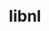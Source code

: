 ---
title: "libnl"
layout: cache
categories: [package, develop-2025-03-09]
meta: {"compilers": ["gcc@=13.2.0", "gcc@=7.5.0"], "num_specs": 4, "num_specs_by_stack": {"ml-linux-aarch64-cuda": 1, "ml-linux-x86_64-cuda": 1, "radiuss": 2, "root": 4}, "oss": ["ubuntu18.04", "ubuntu24.04"], "platforms": ["linux"], "stacks": ["ml-linux-aarch64-cuda", "ml-linux-x86_64-cuda", "radiuss", "root"], "targets": ["aarch64", "x86_64_v3"], "versions": ["3.3.0"]}
spec_details: [{"compiler": "gcc@=13.2.0", "hash": "bqhyvvzn34qcs6y2gtlzzj2ogl7lrxe6", "os": "ubuntu24.04", "platform": "linux", "size": "-", "stacks": ["ml-linux-aarch64-cuda", "root"], "target": "aarch64", "variants": ["build_system=autotools"], "versions": ["3.3.0"]}, {"compiler": "gcc@=13.2.0", "hash": "bvif7z5u2xscfdr7hpdrud5vbuhmx5re", "os": "ubuntu24.04", "platform": "linux", "size": "-", "stacks": ["ml-linux-x86_64-cuda", "root"], "target": "x86_64_v3", "variants": ["build_system=autotools"], "versions": ["3.3.0"]}, {"compiler": "gcc@=7.5.0", "hash": "cz5esc37365cc5wrv4einwg6qfpeate7", "os": "ubuntu18.04", "platform": "linux", "size": "-", "stacks": ["radiuss", "root"], "target": "x86_64_v3", "variants": ["build_system=autotools"], "versions": ["3.3.0"]}, {"compiler": "gcc@=7.5.0", "hash": "o54qbmpircrgufzlegqzvullhni6bqfx", "os": "ubuntu18.04", "platform": "linux", "size": "-", "stacks": ["radiuss", "root"], "target": "x86_64_v3", "variants": ["build_system=autotools"], "versions": ["3.3.0"]}]
---